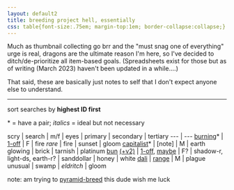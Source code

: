```yaml
---
layout: default2
title: breeding project hell, essentially
css: table{font-size:.75em; margin-top:1em; border-collapse:collapse;} th{text-align:left;} th,td{padding:.25em .5em;} tbody tr:nth-child(odd){background:#f2f2f2;}
---
```

Much as thumbnail collecting go brr and the "must snag one of everything" urge is real, dragons are the ultimate reason I'm here, so I've decided to ditch/de-prioritize all item-based goals. (Spreadsheets exist for those but as of writing (March 2023) haven't been updated in a while..\..)

That said, these are basically just notes to self that I don't expect anyone else to understand.

----

sort searches by <b>highest ID first</b>

\* = have a pair; <i>italics</i> = ideal but not necessary

scry | search | m/f | eyes | primary | secondary | tertiary
--- | ---
[burning](https://www1.flightrising.com/scrying/predict?breed=18&gender=1&age=1&bodygene=56&body=48&winggene=56&wings=172&tertgene=48&tert=98&element=11&eyetype=3)\* | [1-off](https://www1.flightrising.com/search/dragons?page=1&sort=id_asc&name=&exalted=0&progen=&breed=&bodygene=&winggene=&tertgene=&gender=&body=&wings=&tert=&element=&body_range=133-158&wings_range=84-105&tert_range=91-118&age=&rtb=&gen1=&pattern=&id_length=&level_min=&level_max=&eyetype=&hibernal_cooldown_status=&ancient=&named=&hibernal=&silhouette_unlocked=&sort=id_desc&page=1&nocollapse=1) | F | fire <i>rare</i> | fire | sunset | gloom
[capitalist](https://www1.flightrising.com/scrying/predict?breed=8&gender=0&age=1&bodygene=24&body=107&winggene=17&wings=124&tertgene=21&tert=4&element=1&eyetype=7)\* | [note] | M | earth glowing | brick | tarnish | platinum
[bun](https://www1.flightrising.com/scrying/predict?breed=17&gender=1&age=1&bodygene=31&body=110&winggene=38&wings=93&tertgene=27&tert=2&element=1&eyetype=3) [(+v2)](https://www1.flightrising.com/scrying/predict?breed=23&gender=1&age=1&bodygene=201&body=110&winggene=212&wings=93&tertgene=185&tert=2&element=1&eyetype=3) | [1-off](https://www1.flightrising.com/search/dragons?page=1&sort=id_asc&name=&exalted=0&progen=&breed=&bodygene=&winggene=&tertgene=&gender=&body=&wings=&tert=&element=&body_range=43-139&wings_range=103-42&tert_range=97-74&age=&rtb=&gen1=&pattern=&id_length=&level_min=&level_max=&eyetype=&hibernal_cooldown_status=&ancient=&named=&hibernal=&silhouette_unlocked=&sort=id_desc&page=1&nocollapse=1), [maybe](https://www1.flightrising.com/search/dragons?page=1&sort=id_asc&name=&exalted=0&progen=&breed=&bodygene=&winggene=&tertgene=&gender=1&body=103%2C93%2C104%2C110%2C45&wings=93&tert=2&element=7%2C8%2C1&body_range=&wings_range=&tert_range=&age=&rtb=&gen1=&pattern=&id_length=&level_min=&level_max=&eyetype=&hibernal_cooldown_status=&ancient=&named=&hibernal=&silhouette_unlocked=&sort=id_desc&page=1) | F? | shadow-r, light-ds, earth-r? <!--rare/dark sclera--> | sanddollar | honey | white
[dali](https://www1.flightrising.com/scrying/predict?breed=21&gender=0&age=1&bodygene=113&body=36&winggene=130&wings=176&tertgene=130&tert=98&element=2&eyetype=2) | [range](https://www1.flightrising.com/search/dragons?page=1&sort=id_asc&name=&exalted=0&progen=&breed=&bodygene=&winggene=&tertgene=&gender=&body=&wings=&tert=&element=&body_range=153-37&wings_range=9-11&tert_range=91-118&age=&rtb=&gen1=&pattern=&id_length=&level_min=&level_max=&eyetype=&hibernal_cooldown_status=&ancient=&named=&hibernal=&silhouette_unlocked=&sort=id_desc&page=1&nocollapse=1) | M | plague unusual | swamp | <i>eldritch</i> | gloom

note: am trying to [pyramid-breed](https://www1.flightrising.com/forums/gde/2630512#post_37684945) this dude wish me luck
